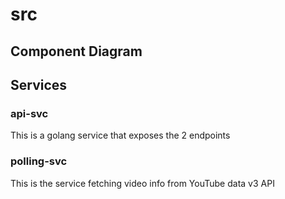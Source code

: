 # src

## Component Diagram

## Services

### api-svc
This is a golang service that exposes the 2 endpoints

### polling-svc
This is the service fetching video info from YouTube data v3 API